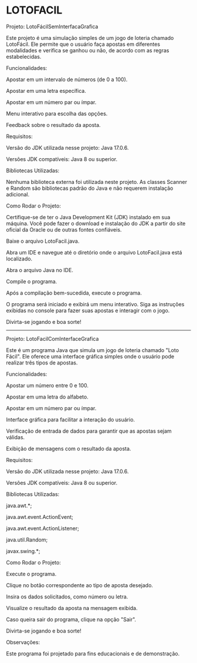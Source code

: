 # LOTOFACIL
Projeto: LotoFácilSemInterfacaGrafica

Este projeto é uma simulação simples de um jogo de loteria chamado LotoFácil. Ele permite que o usuário faça apostas em diferentes modalidades e verifica se ganhou ou não, de acordo com as regras estabelecidas.

Funcionalidades:

Apostar em um intervalo de números (de 0 a 100).

Apostar em uma letra específica.

Apostar em um número par ou ímpar.

Menu interativo para escolha das opções.

Feedback sobre o resultado da aposta.

Requisitos:

Versão do JDK utilizada nesse projeto: Java 17.0.6.

Versões JDK compatíveis: Java 8 ou superior.

Bibliotecas Utilizadas:

Nenhuma biblioteca externa foi utilizada neste projeto. As classes Scanner e Random são bibliotecas padrão do Java e não requerem instalação adicional.

Como Rodar o Projeto:

Certifique-se de ter o Java Development Kit (JDK) instalado em sua máquina. Você pode fazer o download e instalação do JDK a partir do site oficial da Oracle ou de outras fontes confiáveis.

Baixe o arquivo LotoFacil.java.

Abra um IDE e navegue até o diretório onde o arquivo LotoFacil.java está localizado.

Abra o arquivo Java no IDE.

Compile o programa.

Após a compilação bem-sucedida, execute o programa.

O programa será iniciado e exibirá um menu interativo. Siga as instruções exibidas no console para fazer suas apostas e interagir com o jogo.

Divirta-se jogando e boa sorte!


-----------------------------------------------------------------------------------------------------------------------------------------------------------------------------------------


Projeto: LotoFacilComInterfaceGrafica

Este é um programa Java que simula um jogo de loteria chamado "Loto Fácil". Ele oferece uma interface gráfica simples onde o usuário pode realizar três tipos de apostas.

Funcionalidades:

Apostar um número entre 0 e 100.

Apostar em uma letra do alfabeto.

Apostar em um número par ou ímpar.

Interface gráfica para facilitar a interação do usuário.

Verificação de entrada de dados para garantir que as apostas sejam válidas.

Exibição de mensagens com o resultado da aposta.

Requisitos:

Versão do JDK utilizada nesse projeto: Java 17.0.6.

Versões JDK compatíveis: Java 8 ou superior.

Bibliotecas Utilizadas:

java.awt.*;

java.awt.event.ActionEvent;

java.awt.event.ActionListener;

java.util.Random;

javax.swing.*;

Como Rodar o Projeto:

Execute o programa.

Clique no botão correspondente ao tipo de aposta desejado.

Insira os dados solicitados, como número ou letra.

Visualize o resultado da aposta na mensagem exibida.

Caso queira sair do programa, clique na opção "Sair".

Divirta-se jogando e boa sorte!

Observações:

Este programa foi projetado para fins educacionais e de demonstração.
